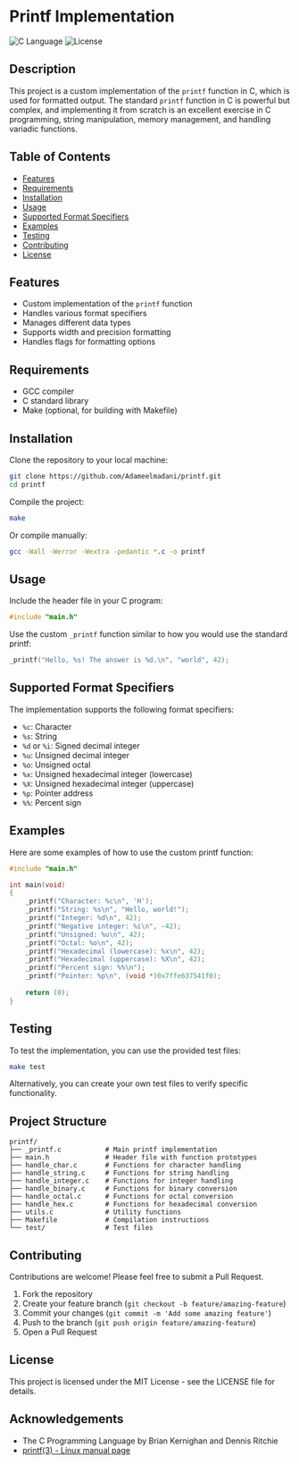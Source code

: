 # Printf Implementation

![C Language](https://img.shields.io/badge/Language-C-blue)
![License](https://img.shields.io/badge/License-MIT-green)

## Description

This project is a custom implementation of the `printf` function in C, which is used for formatted output. The standard `printf` function in C is powerful but complex, and implementing it from scratch is an excellent exercise in C programming, string manipulation, memory management, and handling variadic functions.

## Table of Contents

- [Features](#features)
- [Requirements](#requirements)
- [Installation](#installation)
- [Usage](#usage)
- [Supported Format Specifiers](#supported-format-specifiers)
- [Examples](#examples)
- [Testing](#testing)
- [Contributing](#contributing)
- [License](#license)

## Features

- Custom implementation of the `printf` function
- Handles various format specifiers
- Manages different data types
- Supports width and precision formatting
- Handles flags for formatting options

## Requirements

- GCC compiler
- C standard library
- Make (optional, for building with Makefile)

## Installation

Clone the repository to your local machine:

```bash
git clone https://github.com/Adameelmadani/printf.git
cd printf
```

Compile the project:

```bash
make
```

Or compile manually:

```bash
gcc -Wall -Werror -Wextra -pedantic *.c -o printf
```

## Usage

Include the header file in your C program:

```c
#include "main.h"
```

Use the custom `_printf` function similar to how you would use the standard printf:

```c
_printf("Hello, %s! The answer is %d.\n", "world", 42);
```

## Supported Format Specifiers

The implementation supports the following format specifiers:

- `%c`: Character
- `%s`: String
- `%d` or `%i`: Signed decimal integer
- `%u`: Unsigned decimal integer
- `%o`: Unsigned octal
- `%x`: Unsigned hexadecimal integer (lowercase)
- `%X`: Unsigned hexadecimal integer (uppercase)
- `%p`: Pointer address
- `%%`: Percent sign

## Examples

Here are some examples of how to use the custom printf function:

```c
#include "main.h"

int main(void)
{
    _printf("Character: %c\n", 'H');
    _printf("String: %s\n", "Hello, world!");
    _printf("Integer: %d\n", 42);
    _printf("Negative integer: %i\n", -42);
    _printf("Unsigned: %u\n", 42);
    _printf("Octal: %o\n", 42);
    _printf("Hexadecimal (lowercase): %x\n", 42);
    _printf("Hexadecimal (uppercase): %X\n", 42);
    _printf("Percent sign: %%\n");
    _printf("Pointer: %p\n", (void *)0x7ffe637541f0);
    
    return (0);
}
```

## Testing

To test the implementation, you can use the provided test files:

```bash
make test
```

Alternatively, you can create your own test files to verify specific functionality.

## Project Structure

```
printf/
├── _printf.c           # Main printf implementation
├── main.h              # Header file with function prototypes
├── handle_char.c       # Functions for character handling
├── handle_string.c     # Functions for string handling
├── handle_integer.c    # Functions for integer handling
├── handle_binary.c     # Functions for binary conversion
├── handle_octal.c      # Functions for octal conversion
├── handle_hex.c        # Functions for hexadecimal conversion
├── utils.c             # Utility functions
├── Makefile            # Compilation instructions
└── test/               # Test files
```

## Contributing

Contributions are welcome! Please feel free to submit a Pull Request.

1. Fork the repository
2. Create your feature branch (`git checkout -b feature/amazing-feature`)
3. Commit your changes (`git commit -m 'Add some amazing feature'`)
4. Push to the branch (`git push origin feature/amazing-feature`)
5. Open a Pull Request

## License

This project is licensed under the MIT License - see the LICENSE file for details.

## Acknowledgements

- The C Programming Language by Brian Kernighan and Dennis Ritchie
- [printf(3) - Linux manual page](https://man7.org/linux/man-pages/man3/printf.3.html)
